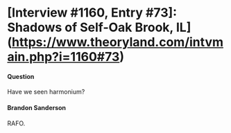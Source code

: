 # [Interview #1160, Entry #73]: Shadows of Self-Oak Brook, IL](https://www.theoryland.com/intvmain.php?i=1160#73)

#### Question

Have we seen harmonium?

#### Brandon Sanderson

RAFO.

